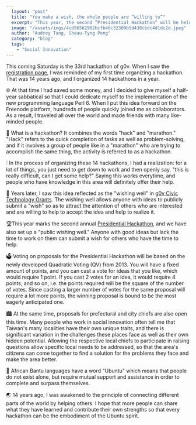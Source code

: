 ```yaml
---
  layout: "post"
  title: "You make a wish, the whole people are ”willing to”"
  excerpt: "This year, the second ”Presidential Hackathon” will be held. The ”Citizens Wishing Pool” is also set up. If you have a good idea, you can make a wish and let people who have time come to collaborate."
  image: "/assets/imgs/4cd56562902bcfb46c32309b5d438cbdc4d1dc2d.jpeg"
  author: "Audrey Tang, Sheau-Tyng Peng"
  category: "blog"
  tags: 
    - "Social Innovation"
---
```



This coming Saturday is the 33rd hackathon of g0v. When I saw the [registration page](https://g0v-jothon.kktix.cc/events/g0v-hackath33n), I was reminded of my first time organizing a hackathon. That was 14 years ago, and I organized 14 hackathons in a year.

🌐 At that time I had saved some money, and I decided to give myself a half-year sabbatical so that I could dedicate myself to the implementation of the new programming language Perl 6. When I put this idea forward on the Freenode platform, hundreds of people quickly joined me as collaborators. As a result, I traveled all over the world and made friends with many like-minded people.

🏃 What is a hackathon? It combines the words "hack" and "marathon." "Hack" refers to the quick completion of tasks as well as problem-solving, and if it involves a group of people like in a "marathon" who are trying to accomplish the same thing, the activity is referred to as a hackathon.

🕯 In the process of organizing these 14 hackathons, I had a realization: for a lot of things, you just need to get down to work and then openly say, "this is really difficult, can I get some help?" Saying this works everytime, and people who have knowledge in this area will definitely offer their help.

🧞 Years later, I saw this idea reflected as the "wishing well" in [g0v Civic Technology Grants](https://grants.g0v.tw/). The wishing well allows anyone with ideas to publicly submit a "wish" so as to attract the attention of others who are interested and are willing to help to accept the idea and help to realize it.

🏆This year marks the second annual [Presidential Hackathon](https://presidential-hackathon.taiwan.gov.tw/en/), and we have also set up a "public wishing well." Anyone with good ideas but lack the time to work on them can submit a wish for others who have the time to help.

🗳 Voting on proposals for the Presidential Hackathon will be based on the newly developed Quadratic Voting (QV) from 2013. You will have a fixed amount of points, and you can cast a vote for ideas that you like, which would require 1 point. If you cast 2 votes for an idea, it would require 4 points, and so on, i.e. the points required will be the square of the number of votes. Since casting a larger number of votes for the same proposal will require a lot more points, the winning proposal is bound to be the most eagerly anticipated one.

🏙 At the same time, proposals for prefectural and city chiefs are also open this time. Many people who work in social innovation often tell me that Taiwan's many localities have their own unique traits, and there is significant variation in the challenges these places face as well as their own hidden potential. Allowing the respective local chiefs to participate in raising questions allow specific local needs to be addressed, so that the area's citizens can come together to find a solution for the problems they face and make the area better.

🚸 African Bantu languages have a word "Ubuntu" which means that people do not exist alone, but require mutual support and assistance in order to complete and surpass themselves.

🌏 14 years ago, I was awakened to the principle of connecting different parts of the world by helping others. I hope that more people can share what they have learned and contribute their own strengths so that every hackathon can be the embodiment of the Ubuntu spirit.

